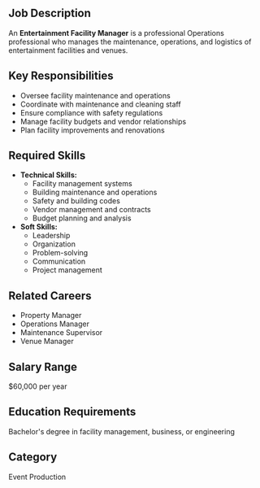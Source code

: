 ## Job Description
An **Entertainment Facility Manager** is a professional Operations professional who manages the maintenance, operations, and logistics of entertainment facilities and venues.

## Key Responsibilities
- Oversee facility maintenance and operations
- Coordinate with maintenance and cleaning staff
- Ensure compliance with safety regulations
- Manage facility budgets and vendor relationships
- Plan facility improvements and renovations

## Required Skills
- **Technical Skills:**
  - Facility management systems
  - Building maintenance and operations
  - Safety and building codes
  - Vendor management and contracts
  - Budget planning and analysis
- **Soft Skills:**
  - Leadership
  - Organization
  - Problem-solving
  - Communication
  - Project management

## Related Careers
- Property Manager
- Operations Manager
- Maintenance Supervisor
- Venue Manager

## Salary Range
$60,000 per year

## Education Requirements
Bachelor's degree in facility management, business, or engineering

## Category
Event Production
